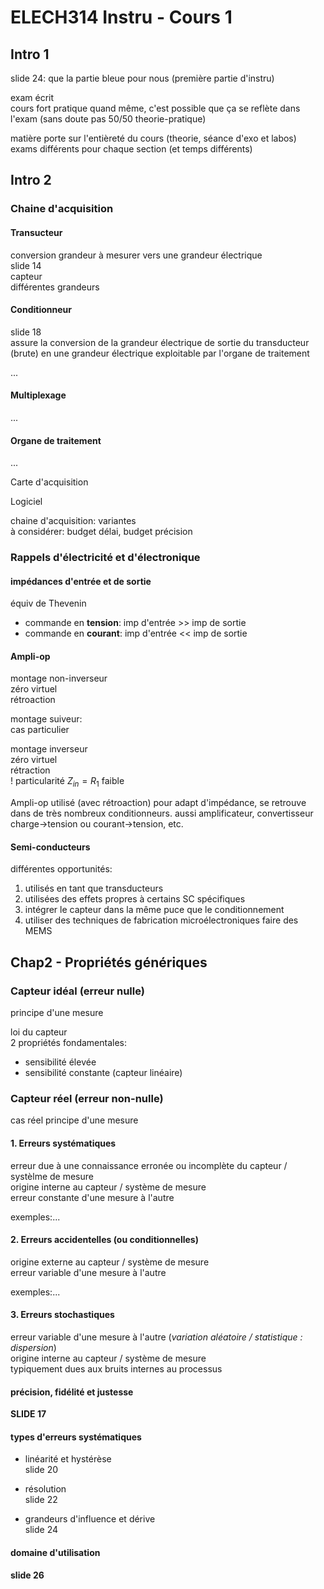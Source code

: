 # ELECH314 **Instru** - Cours 1

## Intro 1
slide 24: que la partie bleue pour nous (première partie d'instru)  

exam écrit  
cours fort pratique quand même, c'est possible que ça se reflète dans l'exam (sans doute pas 50/50 theorie-pratique)  

matière porte sur l'entièreté du cours (theorie, séance d'exo et labos)  
exams différents pour chaque section (et temps différents)  


## Intro 2

### Chaine d'acquisition

#### Transucteur
conversion grandeur à mesurer vers une grandeur électrique  
slide 14  
capteur  
différentes grandeurs  

#### Conditionneur
slide 18  
assure la conversion de la grandeur électrique de sortie du transducteur (brute) en une grandeur électrique exploitable par l'organe de traitement  

...

#### Multiplexage

...

#### Organe de traitement

...

Carte d'acquisition  

Logiciel  

chaine d'acquisition: variantes  
à considérer: budget délai, budget précision  

### Rappels d'électricité et d'électronique

#### impédances d'entrée et de sortie
équiv de Thevenin  

- commande en **tension**: imp d'entrée >> imp de sortie
- commande en **courant**: imp d'entrée << imp de sortie

#### Ampli-op
montage non-inverseur  
zéro virtuel  
rétroaction  

montage suiveur:  
cas particulier  

montage inverseur  
zéro virtuel  
rétraction  
! particularité $Z_{in}=R_1$ faible  

Ampli-op utilisé (avec rétroaction) pour adapt d'impédance, se retrouve dans de très nombreux conditionneurs. aussi amplificateur, convertisseur charge->tension ou courant->tension, etc.  

#### Semi-conducteurs
différentes opportunités:  
1. utilisés en tant que transducteurs
2. utilisées des effets propres à certains SC spécifiques
3. intégrer le capteur dans la même puce que le conditionnement
4. utiliser des techniques de fabrication microélectroniques faire des MEMS

## Chap2 - Propriétés génériques

### Capteur idéal (erreur nulle)
principe d'une mesure

loi du capteur  
2 propriétés fondamentales:  
- sensibilité élevée
- sensibilité constante (capteur linéaire)

### Capteur réel (erreur non-nulle)
cas réel principe d'une mesure

#### 1. Erreurs systématiques

erreur due à une connaissance erronée ou incomplète du capteur / systèlme de mesure  
origine interne au capteur / système de mesure  
erreur constante d'une mesure à l'autre  

exemples:...  

#### 2. Erreurs accidentelles (ou conditionnelles)
origine externe au capteur / système de mesure  
erreur variable d'une mesure à l'autre  

exemples:...  

#### 3. Erreurs stochastiques

erreur variable d'une mesure à l'autre (_variation aléatoire / statistique : dispersion_)  
origine interne au capteur / système de mesure  
typiquement dues aux bruits internes au processus  

#### précision, fidélité et justesse
**SLIDE 17**  

#### types d'erreurs systématiques

- linéarité et hystérèse  
slide 20  

- résolution  
slide 22  

- grandeurs d'influence et dérive  
slide 24  

#### domaine d'utilisation
**slide 26**  













